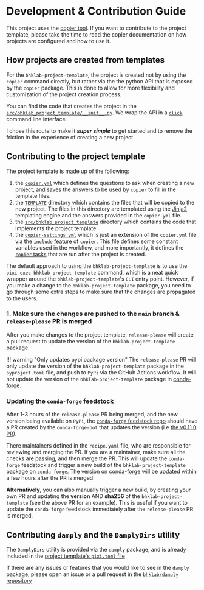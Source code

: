 # Development & Contribution Guide

This project uses the [copier tool](https://copier.readthedocs.io). If you want
to contribute to the project template, please take the time to read the copier
documentation on how projects are configured and how to use it.

## How projects are created from templates

For the `bhklab-project-template`, the project is created not by using
the `copier` command directly, but rather via the the python API that is
exposed by the `copier` package. This is done to allow for more flexibility
and customization of the project creation process.

You can find the code that creates the project in the
[`src/bhklab_project_template/__init__.py`](https://github.com/bhklab/bhklab-project-template/blob/main/src/bhklab_project_template/__init__.py). We wrap the API in a [`click`](https://click.palletsprojects.com/en/stable/)
command line interface.

I chose this route to make it ***super simple*** to get started and to remove
the friction in the experience of creating a new project.

## Contributing to the project template

The project template is made up of the following:

1. the [`copier.yml`](https://github.com/bhklab/bhklab-project-template/blob/main/copier.yml)
  which defines the questions to ask when creating a new project, and saves
  the answers to be used by `copier` to fill in the template files.
2. the [`TEMPLATE`](https://github.com/bhklab/bhklab-project-template/tree/main/TEMPLATE)
    directory which contains the files that will be copied to the new project.
    The files in this directory are templated using the
    [Jinja2](https://jinja.palletsprojects.com/en/3.0.x/) templating engine
    and the answers provided in the `copier.yml` file.
3. the [`src/bhklab_project_template`](https://github.com/bhklab/bhklab-project-template/tree/main/src/bhklab_project_template) directory which contains the code that implements the project template.
4. the [`copier-settings.yml`](https://github.com/bhklab/bhklab-project-template/blob/main/copier-settings.yml)
    which is just an extension of the `copier.yml` file via the [`include` feature](https://copier.readthedocs.io/en/stable/configuring/#include-other-yaml-files) of `copier`.
    This file defines some constant variables used in the workflow, and more
    importantly, it defines the [`copier` tasks](https://copier.readthedocs.io/en/stable/configuring/#tasks)
    that are run after the project is created.

The default approach to using the `bhklab-project-template` is to use the
`pixi exec bhklab-project-template` command, which is a neat quick
wrapper around the `bhklab-project-template`'s `CLI` entry point.
However, if you make a change to the `bhklab-project-template` package,
you need to go through some extra steps to make sure that the changes
are propagated to the users.

### 1. Make sure the changes are pushed to the `main` branch & `release-please` PR is merged

After you make changes to the project template, `release-please` will create a
pull request to update the version of the `bhklab-project-template` package.

!!! warning "Only updates pypi package version"
    The `release-please` PR will only update the version of the `bhklab-project-template`
    package in the `pyproject.toml` file, and push to `PyPi` via the
    GitHub Actions workflow.
    It will not update the version of the `bhklab-project-template` package in
    [conda-forge](https://anaconda.org/conda-forge/bhklab-project-template).

### Updating the `conda-forge` feedstock

After 1-3 hours of the `release-please` PR being merged, and the new version
being available on `PyPi`, the [`conda-forge` feedstock repo](https://github.com/conda-forge/bhklab-project-template-feedstock)
should have a PR created by the `conda-forge-bot` that updates the version
(i.e [the v0.11.0 PR](https://github.com/conda-forge/bhklab-project-template-feedstock/pull/4)).

There maintainers defined in the `recipe.yaml` file, who are responsible for
reviewing and merging the PR. If you are a maintainer, make sure all the checks
are passing, and then merge the PR. This will update the `conda-forge` feedstock
and trigger a new build of the `bhklab-project-template` package on `conda-forge`.
The version on [conda-forge](https://anaconda.org/conda-forge/bhklab-project-template)
will be updated within a few hours after the PR is merged.

**Alternatively**, you can also manually trigger a new build, by creating your own
PR and updating the **version** AND **sha256** of the `bhklab-project-template`
(see the above PR for an example). This is useful if you want to
update the `conda-forge` feedstock immediately after the `release-please` PR is merged.

## Contributing `damply` and the `DamplyDirs` utility

The `DamplyDirs` utility is provided via the `damply` package, and is already
included in the [project template's `pixi.toml` file](https://github.com/bhklab/bhklab-project-template/blob/main/TEMPLATE/pixi.toml.jinja)

If there are any issues or features that you would like to see in the
`damply` package, please open an issue or a pull request in the
[`bhklab/damply` repository](https://github.com/bhklab/damply)
